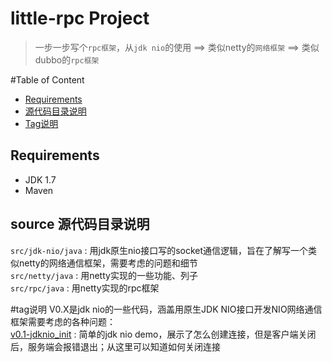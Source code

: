 little-rpc Project
========================
>一步一步写个`rpc框架`，从`jdk nio`的使用 ==> 类似netty的`网络框架` ==> 类似dubbo的`rpc框架`


#Table of Content
* [Requirements](#requirements)
* [源代码目录说明](#source)
* [Tag说明](#tag)

Requirements
------------
* JDK 1.7
* Maven


source 源代码目录说明
------------
`src/jdk-nio/java` : 用jdk原生nio接口写的socket通信逻辑，旨在了解写一个类似netty的网络通信框架，需要考虑的问题和细节  
`src/netty/java`   : 用netty实现的一些功能、列子  
`src/rpc/java`     : 用netty实现的rpc框架  


#tag说明
V0.X是jdk nio的一些代码，涵盖用原生JDK NIO接口开发NIO网络通信框架需要考虑的各种问题：  
[v0.1-jdknio_init](./docs/V0.X/v0.1.md) : 简单的jdk nio demo，展示了怎么创建连接，但是客户端关闭后，服务端会报错退出；从这里可以知道如何关闭连接  


